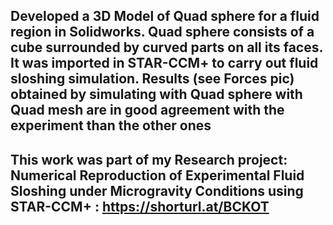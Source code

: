 ## Developed a 3D Model of Quad sphere for a fluid region in Solidworks. Quad sphere consists of a cube surrounded by curved parts on all its faces. It was imported in STAR-CCM+ to carry out fluid sloshing simulation. Results (see Forces pic) obtained by simulating with Quad sphere with Quad mesh are in good agreement with the experiment than the other ones
## This work was part of my Research project: Numerical Reproduction of Experimental Fluid Sloshing under Microgravity Conditions using STAR-CCM+ : https://shorturl.at/BCKOT
